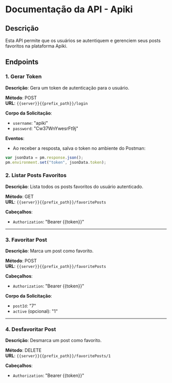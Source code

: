 # Documentação da API - Apiki

## Descrição
Esta API permite que os usuários se autentiquem e gerenciem seus posts favoritos na plataforma Apiki.

## Endpoints

### 1. Gerar Token
**Descrição**: Gera um token de autenticação para o usuário.

**Método**: POST  
**URL**: `{{server}}{{prefix_path}}/login`

**Corpo da Solicitação**:
- `username`: "apiki"
- `password`: "Cw37WnYwesrFt9j"

**Eventos**:
- Ao receber a resposta, salva o token no ambiente do Postman:
```javascript
var jsonData = pm.response.json();
pm.environment.set("token", jsonData.token);
```
### 2. Listar Posts Favoritos
**Descrição**: Lista todos os posts favoritos do usuário autenticado.

**Método**: GET  
**URL**: `{{server}}{{prefix_path}}/favoritePosts`

**Cabeçalhos**:
- `Authorization`: "Bearer {{token}}"

---

### 3. Favoritar Post
**Descrição**: Marca um post como favorito.

**Método**: POST  
**URL**: `{{server}}{{prefix_path}}/favoritePosts`

**Cabeçalhos**:
- `Authorization`: "Bearer {{token}}"

**Corpo da Solicitação**:
- `postId`: "7"
- `active` (opcional): "1"

---

### 4. Desfavoritar Post
**Descrição**: Desmarca um post como favorito.

**Método**: DELETE  
**URL**: `{{server}}{{prefix_path}}/favoritePosts/1`

**Cabeçalhos**:
- `Authorization`: "Bearer {{token}}"